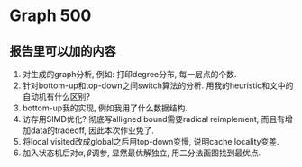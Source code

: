 # Graph 500



## 报告里可以加的内容

1. 对生成的graph分析, 例如: 打印degree分布, 每一层点的个数.
2. 针对bottom-up和top-down之间switch算法的分析. 用我的heuristic和文中的自动机有什么区别?
3. bottom-up我的实现, 例如我用了什么数据结构.
4. 访存用SIMD优化? 彻底写alligned bound需要radical reimplement, 而且有增加data的tradeoff, 因此本次作业免了.
5. 将local visited改成global之后用top-down变慢, 说明cache locality变差.
6. 加入状态机后对$\alpha, \beta$调参, 显然最优解独立, 用二分法画图找到最优点.